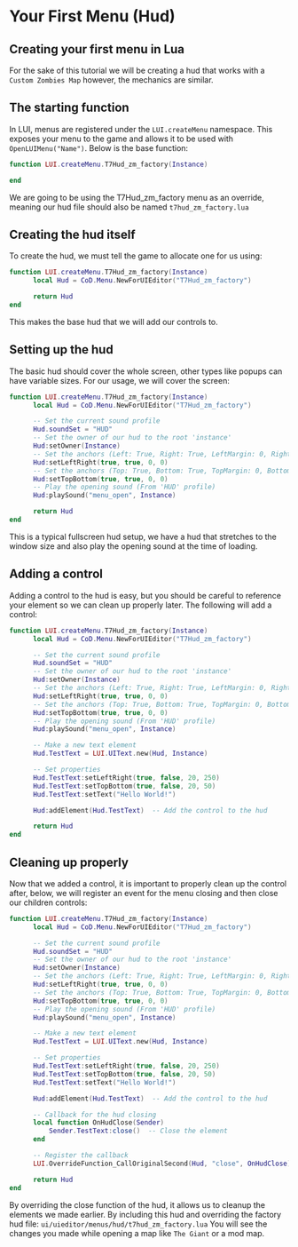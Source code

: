 # Your First Menu (Hud)

## Creating your first menu in Lua
For the sake of this tutorial we will be creating a hud that works with a `Custom Zombies Map` however, the mechanics are similar.

## The starting function
In LUI, menus are registered under the `LUI.createMenu` namespace. This exposes your menu to the game and allows it to be used with `OpenLUIMenu("Name")`. Below is the base function:
``` lua
function LUI.createMenu.T7Hud_zm_factory(Instance)

end
```
We are going to be using the T7Hud_zm_factory menu as an override, meaning our hud file should also be named `t7hud_zm_factory.lua`

## Creating the hud itself
To create the hud, we must tell the game to allocate one for us using:
``` lua
function LUI.createMenu.T7Hud_zm_factory(Instance)
      local Hud = CoD.Menu.NewForUIEditor("T7Hud_zm_factory")

      return Hud
end
```
This makes the base hud that we will add our controls to.

## Setting up the hud
The basic hud should cover the whole screen, other types like popups can have variable sizes. For our usage, we will cover the screen:
``` lua
function LUI.createMenu.T7Hud_zm_factory(Instance)
      local Hud = CoD.Menu.NewForUIEditor("T7Hud_zm_factory")

      -- Set the current sound profile
      Hud.soundSet = "HUD"
      -- Set the owner of our hud to the root 'instance'
      Hud:setOwner(Instance)
      -- Set the anchors (Left: True, Right: True, LeftMargin: 0, RightMargin: 0)
      Hud:setLeftRight(true, true, 0, 0)
      -- Set the anchors (Top: True, Bottom: True, TopMargin: 0, BottomMargin: 0)
      Hud:setTopBottom(true, true, 0, 0)
      -- Play the opening sound (From 'HUD' profile)
      Hud:playSound("menu_open", Instance)

      return Hud
end
```
This is a typical fullscreen hud setup, we have a hud that stretches to the window size and also play the opening sound at the time of loading.

## Adding a control
Adding a control to the hud is easy, but you should be careful to reference your element so we can clean up properly later. The following will add a control:
``` lua
function LUI.createMenu.T7Hud_zm_factory(Instance)
      local Hud = CoD.Menu.NewForUIEditor("T7Hud_zm_factory")

      -- Set the current sound profile
      Hud.soundSet = "HUD"
      -- Set the owner of our hud to the root 'instance'
      Hud:setOwner(Instance)
      -- Set the anchors (Left: True, Right: True, LeftMargin: 0, RightMargin: 0)
      Hud:setLeftRight(true, true, 0, 0)
      -- Set the anchors (Top: True, Bottom: True, TopMargin: 0, BottomMargin: 0)
      Hud:setTopBottom(true, true, 0, 0)
      -- Play the opening sound (From 'HUD' profile)
      Hud:playSound("menu_open", Instance)

      -- Make a new text element
      Hud.TestText = LUI.UIText.new(Hud, Instance)

      -- Set properties
      Hud.TestText:setLeftRight(true, false, 20, 250)
      Hud.TestText:setTopBottom(true, false, 20, 50)
      Hud.TestText:setText("Hello World!")

      Hud:addElement(Hud.TestText)  -- Add the control to the hud

      return Hud
end
```

## Cleaning up properly
Now that we added a control, it is important to properly clean up the control after, below, we will register an event for the menu closing and then close our children controls:
``` lua
function LUI.createMenu.T7Hud_zm_factory(Instance)
      local Hud = CoD.Menu.NewForUIEditor("T7Hud_zm_factory")

      -- Set the current sound profile
      Hud.soundSet = "HUD"
      -- Set the owner of our hud to the root 'instance'
      Hud:setOwner(Instance)
      -- Set the anchors (Left: True, Right: True, LeftMargin: 0, RightMargin: 0)
      Hud:setLeftRight(true, true, 0, 0)
      -- Set the anchors (Top: True, Bottom: True, TopMargin: 0, BottomMargin: 0)
      Hud:setTopBottom(true, true, 0, 0)
      -- Play the opening sound (From 'HUD' profile)
      Hud:playSound("menu_open", Instance)

      -- Make a new text element
      Hud.TestText = LUI.UIText.new(Hud, Instance)

      -- Set properties
      Hud.TestText:setLeftRight(true, false, 20, 250)
      Hud.TestText:setTopBottom(true, false, 20, 50)
      Hud.TestText:setText("Hello World!")

      Hud:addElement(Hud.TestText)  -- Add the control to the hud

      -- Callback for the hud closing
      local function OnHudClose(Sender)
          Sender.TestText:close()  -- Close the element
      end

      -- Register the callback
      LUI.OverrideFunction_CallOriginalSecond(Hud, "close", OnHudClose)

      return Hud
end
```
By overriding the close function of the hud, it allows us to cleanup the elements we made earlier. By including this hud and overriding the factory hud file: `ui/uieditor/menus/hud/t7hud_zm_factory.lua` You will see the changes you made while opening a map like `The Giant` or a mod map.